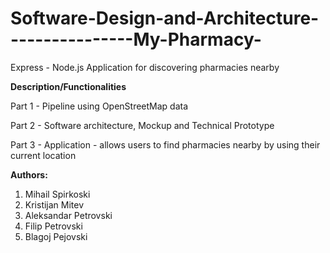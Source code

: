 # Software-Design-and-Architecture----------------My-Pharmacy-
Express - Node.js Application for discovering pharmacies nearby

**__Description/Functionalities__**

Part 1 - Pipeline using OpenStreetMap data

Part 2 - Software architecture, Mockup and Technical Prototype

Part 3 - Application - allows users to find pharmacies nearby by using their current location


**__Authors:__**
1. Mihail Spirkoski
2. Kristijan Mitev
3. Aleksandar Petrovski
4. Filip Petrovski
5. Blagoj Pejovski








